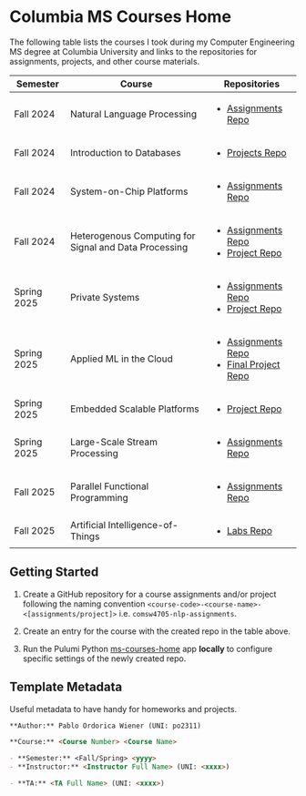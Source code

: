 # Columbia MS Courses Home

The following table lists the courses I took during my Computer Engineering MS degree at Columbia University and links to the repositories for assignments, projects, and other course materials.

| Semester | Course | Repositories |
| -------- | ------ | ------------ |
| Fall 2024 | Natural Language Processing | <ul><li>[Assignments Repo](https://github.com/pablordoricaw/comsw4705-nlp-assignments)</li></ul> |
| Fall 2024 | Introduction to Databases | <ul><li>[Projects Repo](https://github.com/pablordoricaw/comsw4111-intro-to-dbs-projects)</li></ul> |
| Fall 2024 | System-on-Chip Platforms | <ul><li>[Assignments Repo](https://github.com/pablordoricaw/cseew4868-socp-assignments)</li></ul> |
| Fall 2024 | Heterogenous Computing for Signal and Data Processing | <ul><li>[Assignments Repo](https://github.com/eecse4750/e4750-2024fall-assignments-po2311)</li><li>[Project Repo](https://github.com/eecse4750/e4750-2024fall-project-dnpo-dn2614-po2311)</li></ul> |
| Spring 2025 | Private Systems | <ul><li>[Assignments Repo](https://github.com/pablordoricaw/comse6998-private-systems-assignments)</li><li>[Project Repo](https://github.com/pablordoricaw/comse6998-private-systems-project)</li></ul> |
| Spring 2025 | Applied ML in the Cloud | <ul><li>[Assignments Repo](https://github.com/pablordoricaw/comse6998-applied-ml-cloud-assignments)</li><li>[Final Project Repo](https://github.com/pablordoricaw/comse6998-applied-ml-cloud-project)</li></ul> |
| Spring 2025 | Embedded Scalable Platforms | <ul><li>[Project Repo](https://github.com/pablordoricaw/csee6868-esp-project)</li></ul> |
| Spring 2025 | Large-Scale Stream Processing | <ul><li>[Assignments Repo](https://github.com/pablordoricaw/elene6889-stream-processing-assignments)</li></ul> |
| Fall 2025 | Parallel Functional Programming | <ul><li>[Assignments Repo](https://github.com/pablordoricaw/comsw4995-parallel-fp-assignments)</li></ul> |
| Fall 2025 | Artificial Intelligence-of-Things | <ul><li>[Labs Repo](https://github.com/pablordoricaw/eecse4764-aiot)</li></ul> |

## Getting Started

1. Create a GitHub repository for a course assignments and/or project following the naming convention `<course-code>-<course-name>-<[assignments/project]>` i.e. `comsw4705-nlp-assignments`.

2. Create an entry for the course with the created repo in the table above.

3. Run the Pulumi Python [ms-courses-home](./ms-courses-home/) app **locally** to configure specific settings of the newly created repo.

## Template Metadata

Useful metadata to have handy for homeworks and projects.

```md
**Author:** Pablo Ordorica Wiener (UNI: po2311)

**Course:** <Course Number> <Course Name>

- **Semester:** <Fall/Spring> <yyyy>
- **Instructor:** <Instructor Full Name> (UNI: <xxxx>)

- **TA:** <TA Full Name> (UNI: <xxxx>)
```

